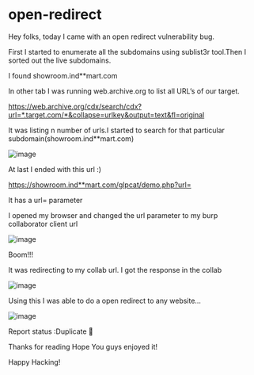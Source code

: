 # open-redirect

Hey folks, today I came with an open redirect vulnerability bug.

First I started to enumerate all the subdomains using sublist3r tool.Then I sorted out the live subdomains.

I found showroom.ind**mart.com

In other tab I was running web.archive.org to list all URL’s of our target.

https://web.archive.org/cdx/search/cdx?url=*.target.com/*&collapse=urlkey&output=text&fl=original

It was listing n number of urls.I started to search for that particular subdomain(showroom.ind**mart.com)

![image](https://user-images.githubusercontent.com/84071887/204714370-a71b7e43-67ca-4820-9978-18cdec72cbbe.png)

At last I ended with this url :)

https://showroom.ind**mart.com/glpcat/demo.php?url=

It has a url= parameter



I opened my browser and changed the url parameter to my burp collaborator client url


![image](https://user-images.githubusercontent.com/84071887/204714581-91976a09-8ba8-47db-b587-473515bf8bd6.png)

Boom!!!

It was redirecting to my collab url. I got the response in the collab

![image](https://user-images.githubusercontent.com/84071887/204714641-70ce946f-8d90-4f47-a340-ee724aa6f999.png)

Using this I was able to do a open redirect to any website…

![image](https://user-images.githubusercontent.com/84071887/204714686-5cbb3aba-ab26-489d-a485-70ce5735bf66.png)


Report status :Duplicate 🥲

Thanks for reading Hope You guys enjoyed it!

Happy Hacking!
